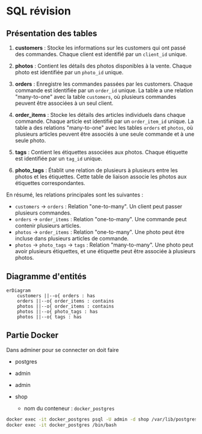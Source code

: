 # SQL révision

## Présentation des tables 

1. **customers** : Stocke les informations sur les customers qui ont passé des commandes. Chaque client est identifié par un `client_id` unique.

1. **photos** : Contient les détails des photos disponibles à la vente. Chaque photo est identifiée par un `photo_id` unique.

1. **orders** : Enregistre les commandes passées par les customers. Chaque commande est identifiée par un `order_id` unique. La table a une relation "many-to-one" avec la table `customers`, où plusieurs commandes peuvent être associées à un seul client.

1. **order_items** : Stocke les détails des articles individuels dans chaque commande. Chaque article est identifié par un `order_item_id` unique. La table a des relations "many-to-one" avec les tables `orders` et `photos`, où plusieurs articles peuvent être associés à une seule commande et à une seule photo.

1. **tags** : Contient les étiquettes associées aux photos. Chaque étiquette est identifiée par un `tag_id` unique.

1. **photo_tags** : Établit une relation de plusieurs à plusieurs entre les photos et les étiquettes. Cette table de liaison associe les photos aux étiquettes correspondantes.

En résumé, les relations principales sont les suivantes :
- `customers` -> `orders` : Relation "one-to-many". Un client peut passer plusieurs commandes.
- `orders` -> `order_items` : Relation "one-to-many". Une commande peut contenir plusieurs articles.
- `photos` -> `order_items` : Relation "one-to-many". Une photo peut être incluse dans plusieurs articles de commande.
- `photos` -> `photo_tags` -> `tags` : Relation "many-to-many". Une photo peut avoir plusieurs étiquettes, et une étiquette peut être associée à plusieurs photos.

## Diagramme d'entités

```mermaid
erDiagram
    customers ||--o{ orders : has
    orders ||--o{ order_items : contains
    photos ||--o{ order_items : contains
    photos ||--o{ photo_tags : has
    photos ||--o{ tags : has
```

## Partie Docker

Dans adminer pour se connecter on doit faire 
- postgres
- admin
- admin
- shop

  - nom du conteneur : `docker_postgres`

```bash
docker exec -it docker_postgres psql -U admin -d shop /var/lib/postgresql/data/schema.sql
docker exec -it docker_postgres /bin/bash
```